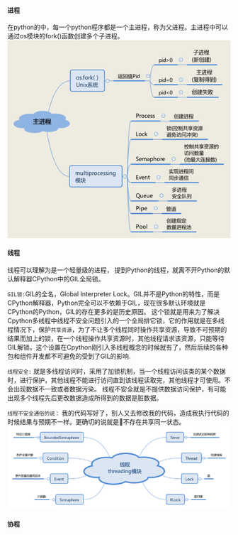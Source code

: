 #### 进程
在python的中，每一个python程序都是一个主进程，称为父进程。主进程中可以通过os模块的fork()函数创建多个子进程。
![进程创建示意图](./img/proceed.png)

#### 线程
线程可以理解为是一个轻量级的进程，
提到Python的线程，就离不开Python的默认解释器CPython中的GIL全局锁。

`GIL锁:`GIL的全名，Global Interpreter Lock。GIL并不是Python的特性，而是CPython解释器，Python完全可以不依赖于GIL，现在很多默认环境就是CPython的Python，GIL的存在更多的是历史原因。
这个锁就是用来为了解决Cpython多线程中线程不安全问题引入的一个全局排它锁，它的作用就是在多线程情况下，保护`共享资源`，为了不让多个线程同时操作共享资源，导致不可预期的结果而加上的锁，在一个线程操作共享资源时，其他线程请求该资源，只能等待GIL解锁。这个设置在Cpython刚引入多线程概念的时候就有了，然后后续的各种包和组件开发都不可避免的受到了GIL的影响.

`线程安全:` 就是多线程访问时，采用了加锁机制，当一个线程访问该类的某个数据时，进行保护，其他线程不能进行访问直到该线程读取完，其他线程才可使用。不会出现数据不一致或者数据污染。 线程不安全就是不提供数据访问保护，有可能出现多个线程先后更改数据造成所得到的数据是脏数据。

`线程不安全通俗的说：` 我的代码写好了，别人又去修改我的代码，造成我执行代码的时候结果与预期不一样。更确切的说就是不存在共享同一状态。
![线程](./img/threading.png)
#### 协程



